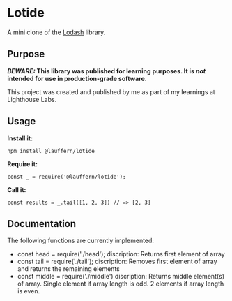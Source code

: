 # Lotide

A mini clone of the [Lodash](https://lodash.com) library.

## Purpose

**_BEWARE:_ This library was published for learning purposes. It is _not_ intended for use in production-grade software.**

This project was created and published by me as part of my learnings at Lighthouse Labs. 

## Usage

**Install it:**

`npm install @lauffern/lotide`

**Require it:**

`const _ = require('@lauffern/lotide');`

**Call it:**

`const results = _.tail([1, 2, 3]) // => [2, 3]`

## Documentation

The following functions are currently implemented:

* const head   = require('./head');  discription: Returns first element of array
* const tail   = require('./tail');  discription: Removes first element of array and returns the remaining elements
* const middle = require('./middle') discription: Returns middle element(s) of array. Single element if array length is odd. 2 elements if array length is even. 